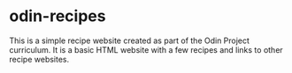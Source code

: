 # odin-recipes

This is a simple recipe website created as part of the Odin Project curriculum. It is a basic HTML website with a few recipes and links to other recipe websites.
